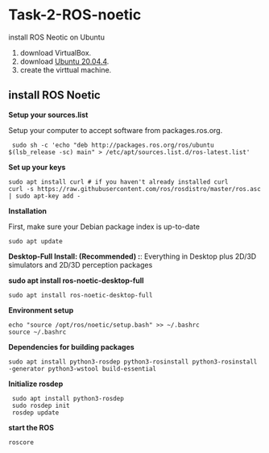 # Task-2-ROS-noetic

install ROS Neotic on Ubuntu

1.  download VirtualBox.
2.  download [Ubuntu 20.04.4](https://releases.ubuntu.com/20.04.4/?_ga=2.254970826.372918294.1658034976-1795708661.1658034976).
3. create the virttual machine.

## install ROS Noetic

**Setup your sources.list**

Setup your computer to accept software from packages.ros.org.

``` sudo sh -c 'echo "deb http://packages.ros.org/ros/ubuntu $(lsb_release -sc) main" > /etc/apt/sources.list.d/ros-latest.list'```

**Set up your keys**

```
sudo apt install curl # if you haven't already installed curl
curl -s https://raw.githubusercontent.com/ros/rosdistro/master/ros.asc | sudo apt-key add -
```

**Installation**

First, make sure your Debian package index is up-to-date

`sudo apt update`

**Desktop-Full Install: (Recommended) :**: Everything in Desktop plus 2D/3D simulators and 2D/3D perception packages

**sudo apt install ros-noetic-desktop-full**

`sudo apt install ros-noetic-desktop-full`

**Environment setup**
```
echo "source /opt/ros/noetic/setup.bash" >> ~/.bashrc
source ~/.bashrc
 ```
 **Dependencies for building packages**

 `sudo apt install python3-rosdep python3-rosinstall python3-rosinstall
-generator python3-wstool build-essential`

**Initialize rosdep**
```
 sudo apt install python3-rosdep
 sudo rosdep init
 rosdep update
```

**start the ROS**

`roscore`
